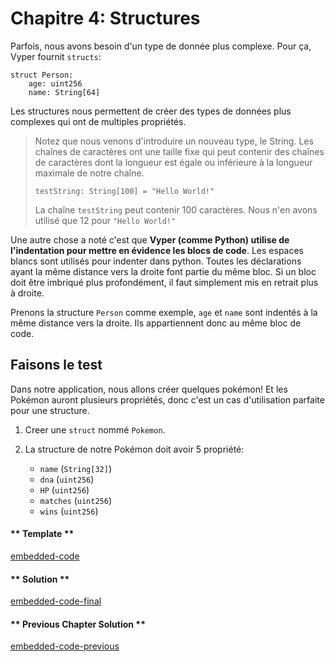 <!-- Add translation for the following page: https://vyper.fun/#/1/structs
Do NOT change the code below. The below code runs the code editor -->
# Chapitre 4: Structures


Parfois, nous avons besoin d'un type de donnée plus complexe. Pour ça, Vyper fournit `structs`:

```vyper
struct Person:
    age: uint256
    name: String[64]
```

Les structures nous permettent de créer des types de données plus complexes qui ont de multiples propriétés.

> Notez que nous venons d'introduire un nouveau type, le String. Les chaînes de caractères ont une taille fixe qui peut contenir des chaînes de caractères dont la longueur est égale ou inférieure à la longueur maximale de notre chaîne.
>
> ```vyper
> testString: String[100] = "Hello World!"
> ```
>
> La chaîne `testString` peut contenir 100 caractères. Nous n'en avons utilisé que 12 pour `"Hello World!"`

Une autre chose a noté c'est que **Vyper (comme Python) utilise de l'indentation pour mettre en évidence les blocs de code**. Les espaces blancs sont utilisés pour indenter dans python. Toutes les déclarations ayant la même distance vers la droite font partie du même bloc. Si un bloc doit être imbriqué plus profondément, il faut simplement mis en retrait plus à droite.

Prenons la structure `Person` comme exemple, `age` et `name` sont indentés à la même distance vers la droite. Ils appartiennent donc au même bloc de code.

## Faisons le test

Dans notre application, nous allons créer quelques pokémon! Et les Pokémon auront plusieurs propriétés, donc c'est un cas d'utilisation parfaite pour une structure.

1. Creer une `struct` nommé `Pokemon`.

2. La structure de notre Pokémon doit avoir 5 propriété:
   - `name` (`String[32]`)
   - `dna` (`uint256`)
   - `HP` (`uint256`)
   - `matches` (`uint256`)
   - `wins` (`uint256`)

<!-- tabs:start -->

#### ** Template **

[embedded-code](../assets/1/1.4-template-code.vy ':include :type=code embed-template')

#### ** Solution **

[embedded-code-final](../assets/1/1.4-finished-code.vy ':include :type=code embed-final')

#### ** Previous Chapter Solution **

[embedded-code-previous](../assets/1/1.3-finished-code.vy ':include :type=code embed-previous')

<!-- tabs:end -->
